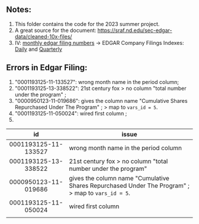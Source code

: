 ## Notes: 
1. This folder contains the code for the 2023 summer project.
2. A great source for the document: https://sraf.nd.edu/sec-edgar-data/cleaned-10x-files/
3. IV: [monthly edgar filing numbers](https://www.sec.gov/about/sec-docket.shtml) -> EDGAR Company Filings Indexes: [Daily](https://www.sec.gov/Archives/edgar/daily-index/) and [Quarterly](https://www.sec.gov/Archives/edgar/full-index/)






## Errors in Edgar Filing: 
1. "0001193125-11-133527": wrong month name in the period column; 
2. "0001193125-13-338522": 21st century fox > no column "total number under the program" ;
3. "0000950123-11-019686": gives the column name "Cumulative Shares Repurchased Under The Program" ; > map to `vars_id = 5`.
4. "0001193125-11-050024": wired first column ; 
5. 

| id | issue | 
| :---:   | --- |
| 0001193125-11-133527 | wrong month name in the period column  | 
| 0001193125-13-338522 | 21st century fox > no column "total number under the program"  | 
| 0000950123-11-019686 | gives the column name "Cumulative Shares Repurchased Under The Program" ; > map to `vars_id = 5`. | 
| 0001193125-11-050024 | wired first column  | 
|  |   | 
